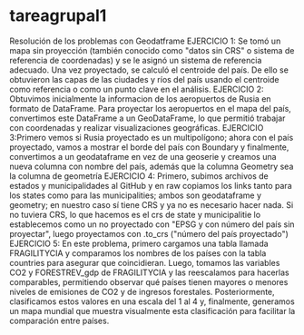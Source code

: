 # tareagrupal1
Resolución de los problemas con Geodatframe
EJERCICIO 1: Se tomó un mapa sin proyección (también conocido como "datos sin CRS" o sistema de referencia de coordenadas) y se le asignó un sistema de referencia adecuado. Una vez proyectado, se calculó el centroide del país. De ello se obtuvieron las capas de las ciudades y ríos del país usando el centroide como referencia o como un punto clave en el análisis.
EJERCICIO 2: Obtuvimos inicialmente la informacion de los aeropuertos de Rusia  en formato de DataFrame. Para proyectar los aeropuertos en el mapa del país, convertimos este DataFrame a un GeoDataFrame, lo que permitió trabajar con coordenadas y realizar visualizaciones geográficas.
EJERCICIO 3:Primero vemos si Rusia proyectado es un multipolígono; ahora con el país proyectado, vamos a mostrar el borde del país con Boundary y finalmente, convertimos a un geodataframe en vez de una geoserie y creamos una nueva columna con nombre del país, además que la columna Geometry sea la columna de geometría
EJERCICIO 4: Primero, subimos archivos de estados y municipalidades al GitHub y en raw copiamos los links tanto para los states como para las municipalities; ambos son geodataframe y geometry; en nuestro caso sí tiene CRS y ya no es necesario hacer nada. Si no tuviera CRS, lo que hacemos es el crs de state y municipalitie lo establecemos como un no proyectado con "EPSG y con número del país sin proyectar", luego proyectamos con .to_crs ("número del país proyectado")
EJERCICIO 5: En este problema, primero cargamos una tabla llamada FRAGILITYCIA y comparamos los nombres de los países con la tabla countries para asegurar que coincidieran. Luego, tomamos las variables CO2 y FORESTREV_gdp de FRAGILITYCIA y las reescalamos para hacerlas comparables, permitiendo observar qué países tienen mayores o menores niveles de emisiones de CO2 y de ingresos forestales. Posteriormente, clasificamos estos valores en una escala del 1 al 4 y, finalmente, generamos un mapa mundial que muestra visualmente esta clasificación para facilitar la comparación entre países.
